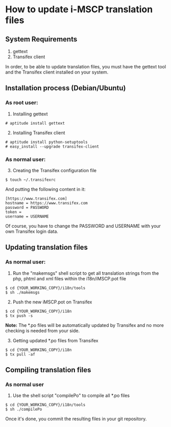 # How to update i-MSCP translation files

## System Requirements

  1. gettext
  2. Transifex client

In order, to be able to update translation files, you must have the gettext
tool and the Transifex client installed on your system.

## Installation process (Debian/Ubuntu)

### As root user:

  1. Installing gettext

    # aptitude install gettext

  2. Installing Transifex client

    # aptitude install python-setuptools
    # easy_install --upgrade transifex-client

### As normal user:

  3. Creating the Transifex configuration file

    $ touch ~/.transifexrc

And putting the following content in it:

    [https://www.transifex.com]
    hostname = https://www.transifex.com
    password = PASSWORD
    token =
    username = USERNAME

Of course, you have to change the PASSWORD and USERNAME with your own Transifex
login data.

## Updating translation files

### As normal user:

  1. Run the "makemsgs" shell script to get all translation strings from the
    php, phtml and xml files within the i18n/iMSCP.pot file

    $ cd {YOUR_WORKING_COPY}/i18n/tools
    $ sh ./makemsgs

  2. Push the new iMSCP.pot on Transifex

    $ cd {YOUR_WORKING_COPY}/i18n
    $ tx push -s

**Note:** The *.po files will be automatically updated by Transifex and no more
checking is needed from your side.

  3. Getting updated *.po files from Transifex

    $ cd {YOUR_WORKING_COPY}/i18n
    $ tx pull -af

## Compiling translation files

### As normal user

  1. Use the shell script "compilePo" to compile all *.po files

    $ cd {YOUR_WORKING_COPY}/i18n/tools
    $ sh ./compilePo

Once it's done, you commit the resulting files in your git repository.
